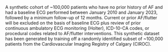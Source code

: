 A synthetic cohort of ~100,000 patients who have no prior history of AF and had a baseline ECG performed between January 2010 and January 2023, 
followed by a minimum follow-up of 12 months. Current or prior AF/flutter will be excluded on the basis of baseline ECG plus review of prior 
continuous ambulatory ECG monitoring (Holter), ICD-10-CA codes, or procedural codes related to AF/flutter interventions. This synthetic dataset has been 
generated by training off a randomly identified subset of ~100,000 patients from the Cardiovascular Imaging Registry of Calgary (CIROC).